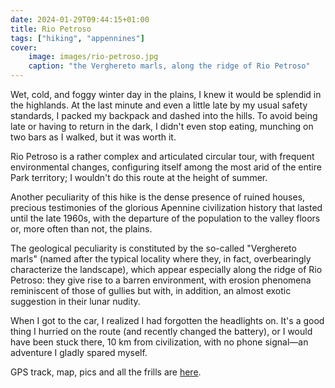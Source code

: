 ```yaml
---
date: 2024-01-29T09:44:15+01:00
title: Rio Petroso
tags: ["hiking", "appennines"]
cover:
    image: images/rio-petroso.jpg
    caption: "the Verghereto marls, along the ridge of Rio Petroso"
---
```

Wet, cold, and foggy winter day in the plains, I knew it would be splendid in
the highlands. At the last minute and even a little late by my usual safety
standards, I packed my backpack and dashed into the hills. To avoid being late
or having to return in the dark, I didn't even stop eating, munching on two bars
as I walked, but it was worth it.

Rio Petroso is a rather complex and articulated circular tour, with frequent
environmental changes, configuring itself among the most arid of the entire Park
territory; I wouldn't do this route at the height of summer. 

Another peculiarity of this hike is the dense presence of ruined houses,
precious testimonies of the glorious Apennine civilization history that lasted
until the late 1960s, with the departure of the population to the valley floors
or, more often than not, the plains. 

The geological peculiarity is constituted by the so-called "Verghereto marls"
(named after the typical locality where they, in fact, overbearingly
characterize the landscape), which appear especially along the ridge of Rio
Petroso: they give rise to a barren environment, with erosion phenomena
reminiscent of those of gullies but with, in addition, an almost exotic
suggestion in their lunar nudity.

When I got to the car, I realized I had forgotten the headlights on. It's a good
thing I hurried on the route (and recently changed the battery), or I would have
been stuck there, 10 km from civilization, with no phone signal—an adventure I
gladly spared myself.

GPS track, map, pics and all the frills are [here](https://out.ac/IPx3WT).